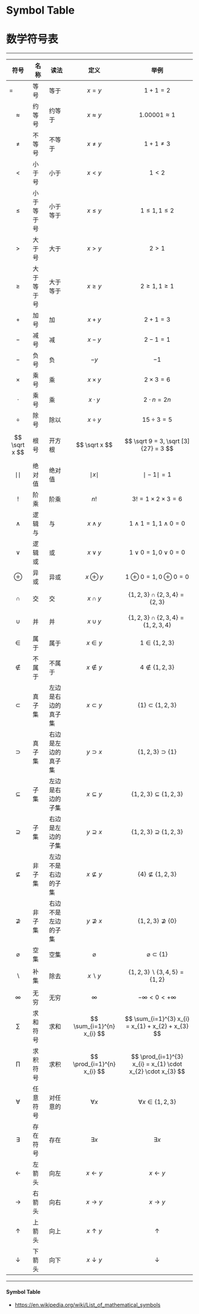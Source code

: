<script type="text/javascript" src="https://cdnjs.cloudflare.com/ajax/libs/mathjax/2.7.1/MathJax.js?config=TeX-AMS-MML_HTMLorMML"></script>

# Symbol Table
# 数学符号表

--------

| 符号              | 名称       | 读法               | 定义                        | 举例                                                        |
| ----------------- | ---------- | ------------------ | --------------------------- | ----------------------------------------------------------- |
| =                 | 等号       | 等于               | $$ x = y $$                 | $$ 1+1 = 2 $$                                               |
| $$ \approx $$     | 约等号     | 约等于             | $$ x \approx y $$           | $$ 1.00001 \approx 1 $$                                     |
| $$ \ne $$         | 不等号     | 不等于             | $$ x \ne y $$               | $$ 1 + 1 \ne 3 $$                                           |
| $$ \lt $$         | 小于号     | 小于               | $$ x \lt y $$               | $$ 1 \lt 2 $$                                               |
| $$ \le $$         | 小于等于号 | 小于等于           | $$ x \le y $$               | $$ 1 \le 1, 1 \le 2 $$                                      |
| $$ \gt $$         | 大于号     | 大于               | $$ x \gt y $$               | $$ 2 \gt 1 $$                                               |
| $$ \ge $$         | 大于等于号 | 大于等于           | $$ x \ge y $$               | $$ 2 \ge 1, 1 \ge 1 $$                                      |
| $$ + $$           | 加号       | 加                 | $$ x + y $$                 | $$ 2 + 1 = 3 $$                                             |
| $$ - $$           | 减号       | 减                 | $$ x - y $$                 | $$ 2 - 1 = 1 $$                                             |
| $$ - $$           | 负号       | 负                 | $$ -y $$                    | $$ -1 $$                                                    |
| $$ \times $$      | 乘号       | 乘                 | $$ x \times y $$            | $$ 2 \times 3 = 6 $$                                        |
| $$ \cdot $$       | 乘号       | 乘                 | $$ x \cdot y $$             | $$ 2 \cdot n = 2n $$                                        |
| $$ \div $$        | 除号       | 除以               | $$ x \div y $$              | $$ 15 \div 3 = 5 $$                                         |
| $$ \sqrt x $$     | 根号       | 开方根             | $$ \sqrt x $$               | $$ \sqrt 9 = 3, \sqrt [3] {27} = 3 $$                       |
| $$ \mid \mid$$    | 绝对值     | 绝对值             | $$ \mid x \mid $$           | $$ \mid -1 \mid = 1 $$                                      |
| $$ ! $$           | 阶乘       | 阶乘               | $$ n! $$                    | $$ 3! = 1 \times 2 \times 3 = 6 $$                          |
| $$ \wedge $$      | 逻辑与     | 与                 | $$ x \wedge y $$            | $$ 1 \wedge 1 = 1, 1 \wedge 0 = 0 $$                        |
| $$ \vee $$        | 逻辑或     | 或                 | $$ x \vee y $$              | $$ 1 \vee 0 = 1, 0 \vee 0 = 0 $$                            |
| $$ \oplus $$      | 异或       | 异或               | $$ x \oplus y $$            | $$ 1 \oplus 0 = 1, 0 \oplus 0 = 0 $$                        |
| $$ \cap $$        | 交         | 交                 | $$ x \cap y $$              | $$ \{1, 2, 3\} \cap \{2, 3, 4\}  = \{2, 3\} $$              |
| $$ \cup $$        | 并         | 并                 | $$ x \cup y $$              | $$ \{1, 2, 3\} \cap \{2, 3, 4\}  = \{1, 2, 3, 4\} $$        |
| $$ \in $$         | 属于       | 属于               | $$ x \in y $$               | $$ 1 \in \{1, 2, 3\} $$                                     |
| $$ \notin $$      | 不属于     | 不属于             | $$ x \notin y $$            | $$ 4 \notin \{1, 2, 3\} $$                                  |
| $$ \subset $$     | 真子集     | 左边是右边的真子集 | $$ x \subset y $$           | $$ \{1\} \subset \{1, 2, 3\} $$                             |
| $$ \supset $$     | 真子集     | 右边是左边的真子集 | $$ y \supset x $$           | $$ \{1, 2, 3\} \supset \{1\} $$                             |
| $$ \subseteq $$   | 子集       | 左边是右边的子集   | $$ x \subseteq y $$         | $$ \{1, 2, 3\} \subseteq \{1, 2, 3\} $$                     |
| $$ \supseteq $$   | 子集       | 右边是左边的子集   | $$ y \supseteq x $$         | $$ \{1, 2, 3\} \supseteq \{1, 2, 3\} $$                     |
| $$ \nsubseteq $$  | 非子集     | 左边不是右边的子集 | $$ x \nsubseteq y $$        | $$ \{4\} \nsubseteq \{1, 2, 3\} $$                          |
| $$ \nsupseteq $$  | 非子集     | 右边不是左边的子集 | $$ y \nsupseteq x $$        | $$ \{1, 2, 3\} \nsupseteq \{0\} $$                          |
| $$ \varnothing $$ | 空集       | 空集               | $$ \varnothing $$           | $$ \varnothing \subset \{1\} $$                             |
| $$ \backslash $$  | 补集       | 除去               | $$ x \backslash y $$        | $$ \{1, 2, 3\} \backslash \{3, 4, 5\} = \{1, 2\} $$         |
| $$ \infty $$      | 无穷       | 无穷               | $$ \infty $$                | $$ -\infty \lt 0 \lt +\infty $$                             |
| $$ \sum $$        | 求和符号   | 求和               | $$ \sum_{i=1}^{n} x_{i} $$  | $$ \sum_{i=1}^{3} x_{i} = x_{1} + x_{2} + x_{3} $$          |
| $$ \prod $$       | 求积符号   | 求积               | $$ \prod_{i=1}^{n} x_{i} $$ | $$ \prod_{i=1}^{3} x_{i} = x_{1} \cdot x_{2} \cdot x_{3} $$ |
| $$ \forall $$     | 任意符号   | 对任意的           | $$ \forall x $$             | $$ \forall x \in \{1, 2, 3\} $$                             |
| $$ \exists $$     | 存在符号   | 存在               | $$ \exists x $$             | $$ \exists x $$                                             |
| $$ \leftarrow $$  | 左箭头     | 向左               | $$ x \leftarrow y $$        | $$ x \leftarrow y $$                                        |
| $$ \rightarrow $$ | 右箭头     | 向右               | $$ x \rightarrow y $$       | $$ x \rightarrow y $$                                       |
| $$ \uparrow $$    | 上箭头     | 向上               | $$ x \uparrow y $$          | $$ \uparrow $$                                              |
| $$ \downarrow $$  | 下箭头     | 向下               | $$ x \downarrow y $$        | $$ \downarrow  $$                                           |

--------

#### Symbol Table

* https://en.wikipedia.org/wiki/List_of_mathematical_symbols
